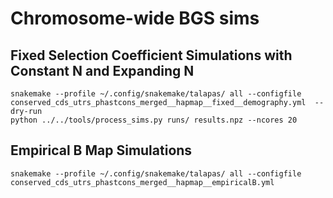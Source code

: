 # Chromosome-wide BGS sims


## Fixed Selection Coefficient Simulations with Constant N and Expanding N

    snakemake --profile ~/.config/snakemake/talapas/ all --configfile conserved_cds_utrs_phastcons_merged__hapmap__fixed__demography.yml  --dry-run
    python ../../tools/process_sims.py runs/ results.npz --ncores 20


##  Empirical B Map Simulations

    
    snakemake --profile ~/.config/snakemake/talapas/ all --configfile conserved_cds_utrs_phastcons_merged__hapmap__empiricalB.yml

